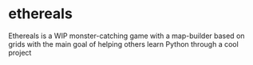 # ethereals
Ethereals is a WIP monster-catching game with a map-builder based on grids with the main goal of helping others learn Python through a cool project
